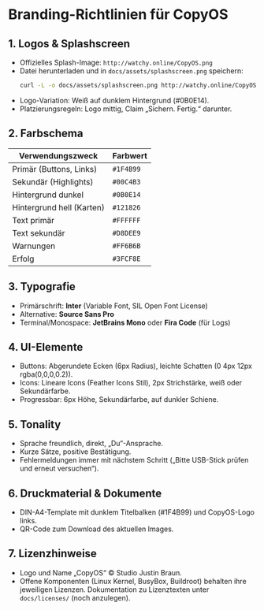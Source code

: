 # Branding-Richtlinien für CopyOS

## 1. Logos & Splashscreen
- Offizielles Splash-Image: `http://watchy.online/CopyOS.png`
- Datei herunterladen und in `docs/assets/splashscreen.png` speichern:
  ```bash
  curl -L -o docs/assets/splashscreen.png http://watchy.online/CopyOS.png
  ```
- Logo-Variation: Weiß auf dunklem Hintergrund (#0B0E14).
- Platzierungsregeln: Logo mittig, Claim „Sichern. Fertig.“ darunter.

## 2. Farbschema
| Verwendungszweck         | Farbwert |
|--------------------------|---------|
| Primär (Buttons, Links)  | `#1F4B99` |
| Sekundär (Highlights)    | `#00C4B3` |
| Hintergrund dunkel       | `#0B0E14` |
| Hintergrund hell (Karten)| `#121826` |
| Text primär              | `#FFFFFF` |
| Text sekundär            | `#D8DEE9` |
| Warnungen                | `#FF6B6B` |
| Erfolg                   | `#3FCF8E` |

## 3. Typografie
- Primärschrift: **Inter** (Variable Font, SIL Open Font License)
- Alternative: **Source Sans Pro**
- Terminal/Monospace: **JetBrains Mono** oder **Fira Code** (für Logs)

## 4. UI-Elemente
- Buttons: Abgerundete Ecken (6px Radius), leichte Schatten (0 4px 12px rgba(0,0,0,0.2)).
- Icons: Lineare Icons (Feather Icons Stil), 2px Strichstärke, weiß oder Sekundärfarbe.
- Progressbar: 6px Höhe, Sekundärfarbe, auf dunkler Schiene.

## 5. Tonality
- Sprache freundlich, direkt, „Du“-Ansprache.
- Kurze Sätze, positive Bestätigung.
- Fehlermeldungen immer mit nächstem Schritt („Bitte USB-Stick prüfen und erneut versuchen“).

## 6. Druckmaterial & Dokumente
- DIN-A4-Template mit dunklem Titelbalken (#1F4B99) und CopyOS-Logo links.
- QR-Code zum Download des aktuellen Images.

## 7. Lizenzhinweise
- Logo und Name „CopyOS“ © Studio Justin Braun.
- Offene Komponenten (Linux Kernel, BusyBox, Buildroot) behalten ihre jeweiligen Lizenzen. Dokumentation zu Lizenztexten unter `docs/licenses/` (noch anzulegen).
